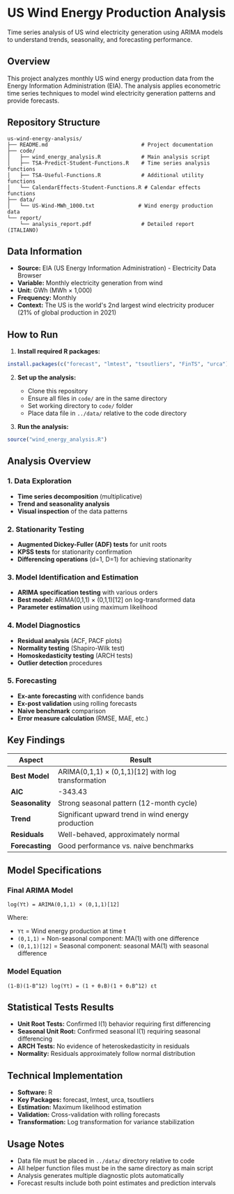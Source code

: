# US Wind Energy Production Analysis

Time series analysis of US wind electricity generation using ARIMA models to understand trends, seasonality, and forecasting performance.

## Overview

This project analyzes monthly US wind energy production data from the Energy Information Administration (EIA). The analysis applies econometric time series techniques to model wind electricity generation patterns and provide forecasts.

## Repository Structure

```
us-wind-energy-analysis/
├── README.md                              # Project documentation
├── code/
│   ├── wind_energy_analysis.R             # Main analysis script
│   ├── TSA-Predict-Student-Functions.R    # Time series analysis functions
│   ├── TSA-Useful-Functions.R             # Additional utility functions
│   └── CalendarEffects-Student-Functions.R # Calendar effects functions
├── data/
│   └── US-Wind-MWh_1000.txt              # Wind energy production data
└── report/
    └── analysis_report.pdf                # Detailed report (ITALIANO)
```

## Data Information

- **Source:** EIA (US Energy Information Administration) - Electricity Data Browser
- **Variable:** Monthly electricity generation from wind
- **Unit:** GWh (MWh × 1,000)
- **Frequency:** Monthly
- **Context:** The US is the world's 2nd largest wind electricity producer (21% of global production in 2021)

## How to Run

1. **Install required R packages:**
```r
install.packages(c("forecast", "lmtest", "tsoutliers", "FinTS", "urca"))
```

2. **Set up the analysis:**
   - Clone this repository
   - Ensure all files in `code/` are in the same directory
   - Set working directory to `code/` folder
   - Place data file in `../data/` relative to the code directory

3. **Run the analysis:**
```r
source("wind_energy_analysis.R")
```

## Analysis Overview

### 1. Data Exploration
- **Time series decomposition** (multiplicative)
- **Trend and seasonality analysis**
- **Visual inspection** of the data patterns

### 2. Stationarity Testing
- **Augmented Dickey-Fuller (ADF) tests** for unit roots
- **KPSS tests** for stationarity confirmation
- **Differencing operations** (d=1, D=1) for achieving stationarity

### 3. Model Identification and Estimation
- **ARIMA specification testing** with various orders
- **Best model:** ARIMA(0,1,1) × (0,1,1)[12] on log-transformed data
- **Parameter estimation** using maximum likelihood

### 4. Model Diagnostics
- **Residual analysis** (ACF, PACF plots)
- **Normality testing** (Shapiro-Wilk test)
- **Homoskedasticity testing** (ARCH tests)
- **Outlier detection** procedures

### 5. Forecasting
- **Ex-ante forecasting** with confidence bands
- **Ex-post validation** using rolling forecasts
- **Naive benchmark** comparison
- **Error measure calculation** (RMSE, MAE, etc.)

## Key Findings

| Aspect | Result |
|--------|--------|
| **Best Model** | ARIMA(0,1,1) × (0,1,1)[12] with log transformation |
| **AIC** | -343.43 |
| **Seasonality** | Strong seasonal pattern (12-month cycle) |
| **Trend** | Significant upward trend in wind energy production |
| **Residuals** | Well-behaved, approximately normal |
| **Forecasting** | Good performance vs. naive benchmarks |

## Model Specifications

### Final ARIMA Model
```
log(Yt) = ARIMA(0,1,1) × (0,1,1)[12]
```

Where:
- `Yt` = Wind energy production at time t
- `(0,1,1)` = Non-seasonal component: MA(1) with one difference
- `(0,1,1)[12]` = Seasonal component: seasonal MA(1) with seasonal difference

### Model Equation
```
(1-B)(1-B^12) log(Yt) = (1 + θ₁B)(1 + Θ₁B^12) εt
```

## Statistical Tests Results

- **Unit Root Tests:** Confirmed I(1) behavior requiring first differencing
- **Seasonal Unit Root:** Confirmed seasonal I(1) requiring seasonal differencing  
- **ARCH Tests:** No evidence of heteroskedasticity in residuals
- **Normality:** Residuals approximately follow normal distribution

## Technical Implementation

- **Software:** R
- **Key Packages:** forecast, lmtest, urca, tsoutliers
- **Estimation:** Maximum likelihood estimation
- **Validation:** Cross-validation with rolling forecasts
- **Transformation:** Log transformation for variance stabilization

## Usage Notes

- Data file must be placed in `../data/` directory relative to code
- All helper function files must be in the same directory as main script
- Analysis generates multiple diagnostic plots automatically
- Forecast results include both point estimates and prediction intervals
